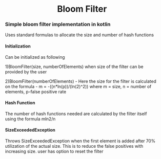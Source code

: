 <h1 align="center">Bloom Filter</h1>

### Simple bloom filter implementation in kotlin
Uses standard formulas to allocate the size and number of hash functions

#### Initialization
Can be initialized as following

1)BloomFilter(size, numberOfElements) when size of the filter can be provided by the user

2)BloomFilter(numberOfElements) - Here the size for the filter is calculated on the formula - m = -((n*ln(p))/(ln(2)^2))
where m = size, n = number of elements, p-false positive rate

#### Hash Function
The number of hash functions needed are calculated by the filter itself using the formula mln2/n

#### SizeExceededException
Throws SizeExceededException when the first element is added after 70% utilization of the actual size.
This is to reduce the false positives with increasing size. user has option to reset the filter

